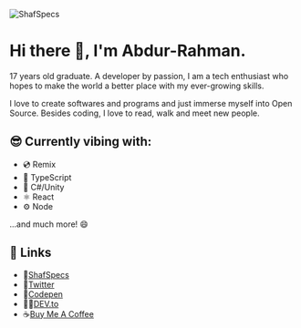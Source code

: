 ![ShafSpecs](https://ucarecdn.com/4293195b-df49-4886-ab16-3b045b3fb185/Freecodecamp.png)

# Hi there 👋, I'm Abdur-Rahman.

17 years old graduate. A developer by passion, I am a tech enthusiast who hopes to make the world a better place with my ever-growing skills.

I love to create softwares and programs and just immerse myself into Open Source. Besides coding, I love to read, walk and meet new people.

## 😎 Currently vibing with:

- 💿 Remix
- 🧾 TypeScript
- 🎯 C#/Unity
- ⚛ React
- ⚙ Node

...and much more! 😄

## 🔗 Links

- 🚀[ShafSpecs](https://shafspecs.fly.dev/)
- 🐤[Twitter](https://twitter.com/ShafSpecs)
- 🔳[Codepen](https://codepen.io/Abdur-Rahman73)
- 👩‍💻[DEV.to](https://dev.to/shafspecs)
- ☕[Buy Me A Coffee](https://www.buymeacoffee.com/shafspecs)

<!--
**ShafSpecs/ShafSpecs** is a ✨ _special_ ✨ repository because its `README.md` (this file) appears on your GitHub profile.

Here are some ideas to get you started:

- 🔭 I’m currently working on ...
- 🌱 I’m currently learning ...
- 👯 I’m looking to collaborate on ...
- 🤔 I’m looking for help with ...
- 💬 Ask me about ...
- 📫 How to reach me: ...
- 😄 Pronouns: ...
- ⚡ Fun fact: ...
-->
